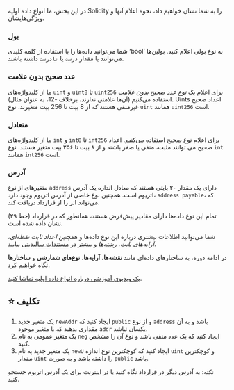 در این بخش، ما انواع داده اولیه Solidity را به شما نشان خواهیم داد، نحوه اعلام آنها و ویژگی‌هایشان.

### بول

شما می‌توانید داده‌ها را با استفاده از کلمه کلیدی ‘bool’ به نوع بولی اعلام کنید. بولین‌ها می‌توانند یا مقدار `درست` یا `نادرست` داشته باشند.

### عدد صحیح بدون علامت

ما از کلیدواژه‌های `uint` و `uint8` تا `uint256` برای اعلام یک _نوع عدد صحیح بدون علامت_ استفاده می‌کنیم (آن‌ها علامتی ندارند، برخلاف -12، به عنوان مثال). Uints اعداد صحیح غیرمنفی هستند که از 8 بیت تا 256 بیت متغیرند. نوع `uint` همانند `uint256` است.

### متعادل

ما از کلیدواژه‌های `int` و `int8` تا `int256` برای اعلام نوع صحیح استفاده می‌کنیم. اعداد صحیح می توانند مثبت، منفی یا صفر باشند و از ۸ بیت تا ۲۵۶ بیت متغیر هستند. نوع `int` همانند `int256` است.

### آدرس

متغیرهای از نوع `address` دارای یک مقدار ۲۰ بایتی هستند که معادل اندازه یک آدرس اتریوم است. همچنین نوع خاصی از آدرس اتریوم وجود دارد، `address payable`، که می‌تواند اتر را از قرارداد دریافت کند.

تمام این نوع داده‌ها دارای مقادیر پیش‌فرض هستند، همانطور که در قرارداد (خط ۲۹) نشان داده شده است.

شما می‌توانید اطلاعات بیشتری درباره این نوع داده‌ها و همچنین _اعداد ثابت نقطه‌ای_، _آرایه‌های بایت_، _رشته‌ها_ و بیشتر در <a href="https://docs.soliditylang.org/en/latest/types.html" target="_blank">مستندات سالیدیتی</a> بیابید.

در ادامه دوره، به ساختارهای داده‌ای مانند **نقشه‌ها**، **آرایه‌ها**، **نوع‌های شمارشی** و **ساختارها** نگاه خواهیم کرد.

<a href="https://www.youtube.com/watch?v=8Tj-Th_S7NU" target="_blank">یک ویدیوی آموزشی درباره انواع داده اولیه تماشا کنید</a>.

## ⭐️ تکلیف

1. یک متغیر جدید `newAddr` ایجاد کنید که `public` و از نوع `address` باشد و به آن مقداری بدهید که با متغیر موجود `addr` یکسان نباشد.
2. یک متغیر عمومی به نام `neg` ایجاد کنید که یک عدد منفی باشد و نوع آن را مشخص کنید.
3. یک متغیر جدید به نام `newU` ایجاد کنید که کوچکترین نوع اندازه `uint` و کوچکترین مقدار `uint` را داشته باشد و به صورت `public` باشد.

نکته: به آدرس دیگر در قرارداد نگاه کنید یا در اینترنت برای یک آدرس اتریوم جستجو کنید.

